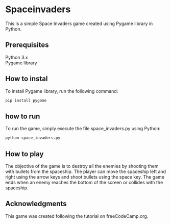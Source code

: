 # Spaceinvaders
This is a simple Space Invaders game created using Pygame library in Python.


## Prerequisites
Python 3.x  
Pygame library  


## How to instal
To install Pygame library, run the following command:
```bash
pip install pygame
```


## how to run
To run the game, simply execute the file space_invaders.py using Python:
```bash
python space_invaders.py
```


## How to play
The objective of the game is to destroy all the enemies by shooting them with bullets from the spaceship. The player can move the spaceship left and right using the arrow keys and shoot bullets using the space key. The game ends when an enemy reaches the bottom of the screen or collides with the spaceship.


## Acknowledgments
This game was created following the tutorial on freeCodeCamp.org.
